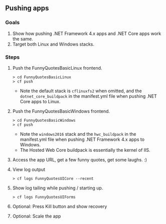 ## Pushing apps
 
### Goals
1. Show how pushing .NET Framework 4.x apps and .NET Core apps work the same.
1. Target both Linux and Windows stacks.

### Steps
1. Push the FunnyQuotesBasicLinux frontend.

    ```
    > cd FunnyQuotesBasicLinux
    > cf push
    ```
    
    * Note the default stack is `cflinuxfs2` when omitted, and the `dotnet_core_buildpack` in the manifest.yml file when pushing .NET Core apps to Linux.

1. Push the FunnyQuotesBasicWindows frontend.

    ```
    > cd FunnyQuotesBasicWindows
    > cf push
    ```
    
    * Note the `windows2016` stack and the `hwc_buildpack` in the manifest.yml file when pushing .NET Framework 4.x apps to Windows.
    * The Hosted Web Core buildpack is essentially the kernel of IIS.

1. Access the app URL, get a few funny quotes, get some laughs. :)
1. View log output

    ```
    > cf logs FunnyQuotesUICore --recent
    ```

1. Show log tailing while pushing / starting up.

    ```
    > cf logs FunnyQuotesUIForms
    ```
  
1. Optional: Press Kill button and show recovery
1. Optional: Scale the app
